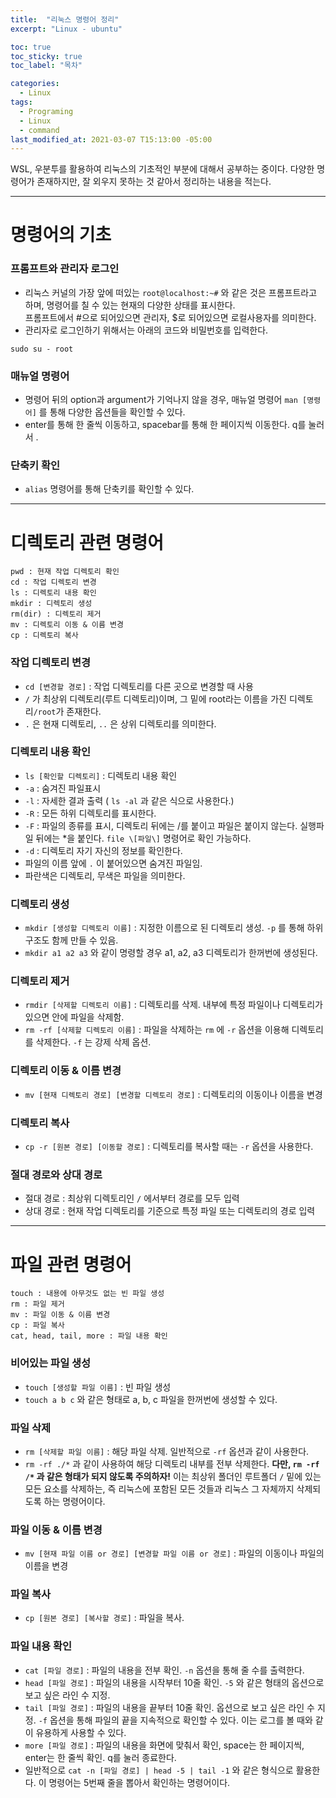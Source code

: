 ```yaml
---
title:  "리눅스 명령어 정리"
excerpt: "Linux - ubuntu"

toc: true
toc_sticky: true
toc_label: "목차"

categories:
  - Linux
tags:
  - Programing
  - Linux
  - command
last_modified_at: 2021-03-07 T15:13:00 -05:00
---
```


WSL, 우분투를 활용하여 리눅스의 기초적인 부분에 대해서 공부하는 중이다.
다양한 명령어가 존재하지만, 잘 외우지 못하는 것 같아서 정리하는 내용을 적는다.

* * *

# 명령어의 기초
### 프롬프트와 관리자 로그인
* 리눅스 커널의 가장 앞에 떠있는 ```root@localhost:~#``` 와 같은 것은 프롬프트라고 하며, 명령어를 칠 수 있는 현재의 다양한 상태를 표시한다.  
프롬프트에서 #으로 되어있으면 관리자, $로 되어있으면 로컬사용자를 의미한다.
* 관리자로 로그인하기 위해서는 아래의 코드와 비밀번호를 입력한다.
```
sudo su - root
```
### 매뉴얼 명령어
* 명령어 뒤의 option과 argument가 기억나지 않을 경우, 매뉴얼 명령어 ```man [명령어]``` 를 통해 다양한 옵션들을 확인할 수 있다.
* enter를 통해 한 줄씩 이동하고, spacebar를 통해 한 페이지씩 이동한다. q를 눌러서 .
### 단축키 확인
* ```alias``` 명령어를 통해 단축키를 확인할 수 있다.

* * *

# 디렉토리 관련 명령어
```
pwd : 현재 작업 디렉토리 확인
cd : 작업 디렉토리 변경
ls : 디렉토리 내용 확인
mkdir : 디렉토리 생성
rm(dir) : 디렉토리 제거
mv : 디렉토리 이동 & 이름 변경
cp : 디렉토리 복사
```
### 작업 디렉토리 변경
* ```cd [변경할 경로]``` : 작업 디렉토리를 다른 곳으로 변경할 때 사용
* ```/``` 가 최상위 디렉토리(루트 디렉토리)이며, 그 밑에 root라는 이름을 가진 디렉토리```/root```가 존재한다.
* ```.``` 은 현재 디렉토리, ```..``` 은 상위 디렉토리를 의미한다.
### 디렉토리 내용 확인
* ```ls [확인할 디렉토리]``` : 디렉토리 내용 확인
* ```-a``` : 숨겨진 파일표시
* ```-l``` : 자세한 결과 출력 ( ```ls -al``` 과 같은 식으로 사용한다.)
* ```-R``` : 모든 하위 디렉토리를 표시한다.
* ```-F``` : 파일의 종류를 표시, 디렉토리 뒤에는 /를 붙이고 파일은 붙이지 않는다. 실행파일 뒤에는 \*을 붙인다. ```file \[파일\]``` 명령어로
확인 가능하다.
* ```-d``` : 디렉토리 자기 자신의 정보를 확인한다.
* 파일의 이름 앞에 ```.``` 이 붙어있으면 숨겨진 파일임.
* 파란색은 디렉토리, 무색은 파일을 의미한다.
### 디렉토리 생성
* ```mkdir [생성할 디렉토리 이름]``` : 지정한 이름으로 된 디렉토리 생성. ```-p``` 를 통해 하위 구조도 함께 만들 수 있음.
* ```mkdir a1 a2 a3``` 와 같이 명령할 경우 a1, a2, a3 디렉토리가 한꺼번에 생성된다.
### 디렉토리 제거
* ```rmdir [삭제할 디렉토리 이름]``` : 디렉토리를 삭제. 내부에 특정 파일이나 디렉토리가 있으면 안에 파일을 삭제함.
* ```rm -rf [삭제할 디렉토리 이름]``` : 파일을 삭제하는 ```rm``` 에 ```-r``` 옵션을 이용해 디렉토리를 삭제한다. ```-f``` 는 강제 삭제 옵션.
### 디렉토리 이동 & 이름 변경
* ```mv [현재 디렉토리 경로] [변경할 디렉토리 경로]``` : 디렉토리의 이동이나 이름을 변경
### 디렉토리 복사
* ```cp -r [원본 경로] [이동할 경로]``` : 디렉토리를 복사할 때는 ```-r``` 옵션을 사용한다.
### 절대 경로와 상대 경로
* 절대 경로 : 최상위 디렉토리인 ```/``` 에서부터 경로를 모두 입력
* 상대 경로 : 현재 작업 디렉토리를 기준으로 특정 파일 또는 디렉토리의 경로 입력

* * *

# 파일 관련 명령어
```
touch : 내용에 아무것도 없는 빈 파일 생성
rm : 파일 제거
mv : 파일 이동 & 이름 변경
cp : 파일 복사
cat, head, tail, more : 파일 내용 확인
```
### 비어있는 파일 생성
* ```touch [생성할 파일 이름]``` : 빈 파일 생성
* ```touch a b c``` 와 같은 형태로 a, b, c 파일을 한꺼번에 생성할 수 있다.
### 파일 삭제
* ```rm [삭제할 파일 이름]``` : 해당 파일 삭제. 일반적으로 ```-rf``` 옵션과 같이 사용한다.
* ```rm -rf ./*``` 과 같이 사용하여 해당 디렉토리 내부를 전부 삭제한다. __다만, ```rm -rf /*``` 과 같은 형태가 되지 않도록 주의하자!__ 이는 최상위 폴더인 루트폴더 ```/``` 밑에 있는 모든 요소를 삭제하는, 즉 리눅스에 포함된 모든 것들과 리눅스 그 자체까지 삭제되도록 하는 명령어이다.
### 파일 이동 & 이름 변경
* ```mv [현재 파일 이름 or 경로] [변경할 파일 이름 or 경로]``` : 파일의 이동이나 파일의 이름을 변경
### 파일 복사
* ```cp [원본 경로] [복사할 경로]``` : 파일을 복사.
### 파일 내용 확인
* ```cat [파일 경로]``` : 파일의 내용을 전부 확인. ```-n``` 옵션을 통해 줄 수를 출력한다.
* ```head [파일 경로]``` : 파일의 내용을 시작부터 10줄 확인. ```-5``` 와 같은 형태의 옵션으로 보고 싶은 라인 수 지정.
* ```tail [파일 경로]``` : 파일의 내용을 끝부터 10줄 확인. 옵션으로 보고 싶은 라인 수 지정. ```-f``` 옵션을 통해 파일의 끝을 지속적으로 확인할 수 있다. 이는 로그를 볼 때와 같이 유용하게 사용할 수 있다.
* ```more [파일 경로]``` : 파일의 내용을 화면에 맞춰서 확인, space는 한 페이지씩, enter는 한 줄씩 확인. q를 눌러 종료한다.
* 일반적으로 ```cat -n [파일 경로] | head -5 | tail -1``` 와 같은 형식으로 활용한다. 이 명령어는 5번째 줄을 뽑아서 확인하는 명령어이다.












